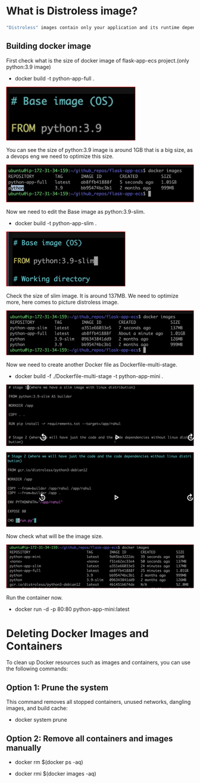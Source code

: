 # What is Distroless image?

```bash
"Distroless" images contain only your application and its runtime dependencies. They do not contain package managers, shells or any other programs you would expect to find in a standard Linux distribution.
```

## Building docker image

First check what is the size of docker image of flask-app-ecs project.(only python:3.9 image)

* docker build -t python-app-full .

![alt text](image-6.png)


You can see the size of python:3.9 image is around 1GB that is a big size, as a devops eng we need to optimize this size.


![alt text](image.png)


Now we need to edit the Base image as python:3.9-slim.

* docker build -t python-app-slim .

![alt text](image-1.png)


Check the size of slim image. It is around 137MB. We need to optimize more, here comes to picture distroless image.

![alt text](image-2.png)


Now we need to create another Docker file as Dockerfile-multi-stage.

* docker build -f ./Dockerfile-multi-stage -t python-app-mini .



![alt text](image-3.png)

![alt text](image-4.png)


Now check what will be the image size.

![alt text](image-5.png)


Run the container now.

* docker run -d -p 80:80 python-app-mini:latest



# Deleting Docker Images and Containers

To clean up Docker resources such as images and containers, you can use the following commands:

## Option 1: Prune the system

This command removes all stopped containers, unused networks, dangling images, and build cache:

* docker system prune

## Option 2: Remove all containers and images manually

* docker rm $(docker ps -aq)

* docker rmi $(docker images -aq)






